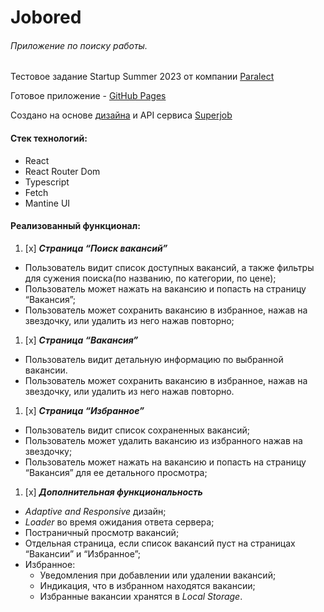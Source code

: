 # Jobored

###### Приложение по поиску работы.

Тестовое задание Startup Summer 2023 от компании [Paralect](https://www.paralect.com/)

Готовое приложение - [GitHub Pages](https://jkwal.github.io/job-search-app/)

Создано на
основе [дизайна](https://www.figma.com/file/HxEJ0c4CEEuh1fSBfX3w8I/Job-Search-App?type=design&node-id=62-491&t=kbGHzf2gprJXIneI-0)
и API сервиса [Superjob](https://api.superjob.ru/)

#### Стек технологий:

* React
* React Router Dom
* Typescript
* Fetch
* Mantine UI

#### Реализованный функционал:

1. [x] _**Страница “Поиск вакансий”**_

* Пользователь видит список доступных вакансий, а также фильтры для сужения поиска(по названию, по категории, по цене);
* Пользователь может нажать на вакансию и попасть на страницу “Вакансия”;
* Пользователь может сохранить вакансию в избранное, нажав на звездочку, или удалить из него нажав повторно;

1. [x] _**Страница “Вакансия”**_

* Пользователь видит детальную информацию по выбранной вакансии.
* Пользователь может сохранить вакансию в избранное, нажав на звездочку, или удалить из него нажав повторно.

1. [x] _**Страница “Избранное”**_

* Пользователь видит список сохраненных вакансий;
* Пользователь может удалить вакансию из избранного нажав на звездочку;
* Пользователь может нажать на вакансию и попасть на страницу “Вакансия” для ее детального просмотра;

1. [x] _**Дополнительная функциональность**_

* _Adaptive and Responsive_ дизайн;
* _Loader_ во время ожидания ответа сервера;
* Постраничный просмотр вакансий;
* Отдельная страница, если список вакансий пуст на страницах “Вакансии” и “Избранное”;
* Избранное:
    * Уведомления при добавлении или удалении вакансий;
    * Индикация, что в избранном находятся вакансии;
    * Избранные вакансии хранятся в _Local Storage_.

